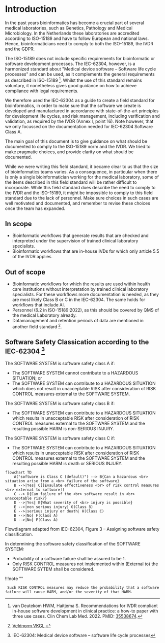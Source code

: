 # Introduction

In the past years bioinformatics has become a crucial part of several medical laboratories, such as Genetics, Pathology and Medical Microbiology. In the Netherlands these laboratories are accredited according to ISO-15189 and have to follow European and national laws. Hence, bioinformaticians need to comply to both the ISO-15189, the IVDR and the GDPR.

The ISO-15189 does not include specific requirements for bioinformatic or software development processes.
The IEC-62304, however, is a harmonized standard about "Medical device software – Software life cycle processes" and can be used, as it complements the general requirements as described in ISO-15189 [^1].
Whilst the use of this standard remains voluntary, it nonetheless gives good guidance on how to achieve compliance with legal requirements.

We therefore used the IEC-62304 as a guide to create a field standard for bioinformatics, in order to make sure that the software we create is developed and manufactured in accordance with state-of-the-art principles for development life cycles, and risk management, including verification and validation, as required by the IVDR (Annex I, point 16). Note however, that we only focussed on the documentation needed for IEC-62304 Software Class A.

The main goal of this document is to give guidance on what should be documented to comply to the ISO-15189 norm and the IVDR. We tried to make pragmatic choices, and provide clarity on what should be documented.

While we were writing this field standard, it became clear to us that the size of bioinformatics teams varies. As a consequence, in particular when there is only a single bioinformatician working for the medical laboratory, some of the items described in this field standard will be rather difficult to incorporate. While this field standard does describe the need to comply to the IVDR and the ISO-15189, it might be impossible to comply to this field standard due to the lack of personnel. Make sure choices in such cases are well motivated and documented, and remember to revise these choices once the team has expanded.

## In scope

-   Bioinformatic workflows that generate results that are checked and interpreted under the supervision of trained clinical laboratory specialists.
-   Bioinformatic workflows that are in-house IVDs for which only article 5.5 of the IVDR applies.

## Out of scope

-   Bioinformatic workflows for which the results are used within health care institutions without interpretation by trained clinical laboratory specialists. For these workflows more documentation is needed, as they are most likely Class B or C in the IEC-62304. The same holds for workflows that include AI.
-   Personnel (6.2 in ISO-15189:2022), as this should be covered by QMS of the medical Laboratory already.
-   Datamanagement and retention periods of data are mentioned in another field standard [^2].

## Software Safety Classication according to the IEC-62304 [^3]

The SOFTWARE SYSTEM is software safety class A if:

- The SOFTWARE SYSTEM cannot contribute to a HAZARDOUS SITUATION; or
- The SOFTWARE SYSTEM can contribute to a HAZARDOUS SITUATION which does not result in unacceptable RISK after consideration of RISK CONTROL measures external to the SOFTWARE SYSTEM.

The SOFTWARE SYSTEM is software safety class B if:

- The SOFTWARE SYSTEM can contribute to a HAZARDOUS SITUATION which results in unacceptable RISK after consideration of RISK CONTROL measures external to the SOFTWARE SYSTEM and the resulting possible HARM is non-SERIOUS INJURY.

The SOFTWARE SYSTEM is software safety class C if:

- The SOFTWARE SYSTEM can contribute to a HAZARDOUS SITUATION which results in unacceptable RISK after consideration of RISK CONTROL measures external to the SOFTWARE SYSTEM and the resulting possible HARM is death or SERIOUS INJURY.


```mermaid
flowchart TD
    A("software is Class C (default)") --> B{Can a hazardous <br> situation arise from a <br> failure of the software}
    B -->|Yes| C[[Evaulate effectiveness <br> of risk control measures <br> external to software]]
    C --> D{Can failure of the <br> software result in <br> unacceptable risk?}
    D -->|Yes| E{What severity of <br> injury is possible}
    E -->|non serious injury| G(Class B)
    E -->|serious injury or death| H(Class C)
    B -->|No| F(Class A)
    D -->|No| F(Class A)
```

Flowdiagram adapted from IEC-62304, Figure 3 – Assigning software safety classification.

In determining the software safety classification of the SOFTWARE SYSTEM:

- Probability of a software failure shall be assured to be 1.
- Only RISK CONTROL measures not implemented within (External to) the SOFTWARE SYTEM shall be considered.

!!!note ""

     Such RISK CONTROL measures may reduce the probability that a software failure will cause HARM, and/or the severity of that HARM.      

[^1]: van Deutekom HWM, Haitjema S. Recommendations for IVDR compliant in-house software development in clinical practice: a how-to paper with three use cases. Clin Chem Lab Med. 2022. PMID: [35538674](https://www.degruyter.com/document/doi/10.1515/cclm-2022-0278/html).
[^2]: [Veldnorm VKGL](https://www.vkgl.nl/nl/kwaliteit/formulieren-documenten-kwaliteit/7-veldnormen).
[^3]: IEC-62304: Medical device software – software life cycle processes
